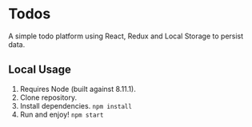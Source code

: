 # Todos
A simple todo platform using React, Redux and Local Storage to persist data.

## Local Usage
1. Requires Node (built against 8.11.1).
2. Clone repository.
3. Install dependencies. `npm install`
4. Run and enjoy! `npm start`
